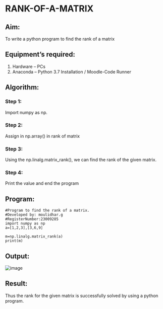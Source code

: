 # RANK-OF-A-MATRIX
## Aim:
To write a python program to find the rank of a matrix
## Equipment’s required:
1. 	Hardware – PCs
2. 	Anaconda – Python 3.7 Installation / Moodle-Code Runner
## Algorithm:
### Step 1:
Import numpy as np.
### Step 2: 
Assign in np.array() in rank of matrix
### Step 3:
Using the np.linalg.matrix_rank(), we can find the rank of the given matrix.
### Step 4: 
Print the value and end the program
## Program:
```
#Program to find the rank of a matrix.
#Developed by: moulidhar.g
#RegisterNumber:23009285
import numpy as np
a=[1,2,3],[3,6,9]

m=np.linalg.matrix_rank(a)
print(m)
```
## Output:
![image](https://github.com/moulidharyadav/RANK-OF-A-MATRIX/assets/147078316/86ca7c49-faee-4737-8001-29ffc4cac4d2)

## Result:
Thus the rank for the given matrix is successfully solved by  using a python program.

